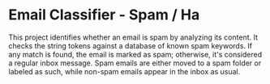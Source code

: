 # Email Classifier - Spam / Ha

This project identifies whether an email is spam by analyzing its content. It checks the string tokens against a database of known spam keywords. If any match is found, the email is marked as spam; otherwise, it's considered a regular inbox message. Spam emails are either moved to a spam folder or labeled as such, while non-spam emails appear in the inbox as usual.
